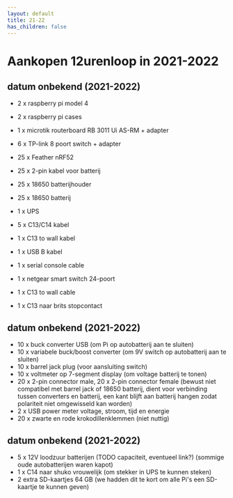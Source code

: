 ```yaml
---
layout: default
title: 21-22
has_children: false
---
```


# Aankopen 12urenloop in 2021-2022

## datum onbekend (2021-2022)

- 2 x raspberry pi model 4
- 2 x raspberry pi cases
- 1 x microtik routerboard RB 3011 Ui AS-RM + adapter
- 6 x TP-link 8 poort switch + adapter

- 25 x Feather nRF52
- 25 x 2-pin kabel voor batterij
- 25 x 18650 batterijhouder
- 25 x 18650 batterij

- 1 x UPS
- 5 x C13/C14 kabel
- 1 x C13 to wall kabel
- 1 x USB B kabel
- 1 x serial console cable

- 1 x netgear smart switch 24-poort
- 1 x C13 to wall cable
- 1 x C13 naar brits stopcontact

## datum onbekend (2021-2022)

- 10 x buck converter USB (om Pi op autobatterij aan te sluiten)
- 10 x variabele buck/boost converter (om 9V switch op autobatterij aan te sluiten)
- 10 x barrel jack plug (voor aansluiting switch)
- 10 x voltmeter op 7-segment display (om voltage batterij te tonen)
- 20 x 2-pin connector male, 20 x 2-pin connector female (bewust niet compatibel met barrel jack of 18650 batterij, dient voor verbinding tussen converters en batterij, een kant blijft aan batterij hangen zodat polariteit niet omgewisseld kan worden)
- 2 x USB power meter voltage, stroom, tijd en energie
- 20 x zwarte en rode krokodillenklemmen (niet nuttig)

## datum onbekend (2021-2022)

- 5 x 12V loodzuur batterijen (TODO capaciteit, eventueel link?) (sommige oude autobatterijen waren kapot)
- 1 x C14 naar shuko vrouwelijk (om stekker in UPS te kunnen steken)
- 2 extra SD-kaartjes 64 GB (we hadden dit te kort om alle Pi's een SD-kaartje te kunnen geven)

